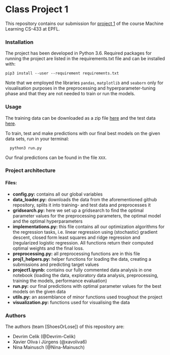 # Class Project 1

This repository contains our submission for [project 1](https://github.com/epfml/ML_course/blob/master/projects/project1/project1_description.pdf) of the course Machine Learning CS-433 at EPFL.


### Installation
The project has been developed in Python 3.6. Required packages for running the project are listed in the requirements.txt file and can be installed with:

```
pip3 install --user --requirement requirements.txt
```

Note that we employed the libraries `pandas`, `matplotlib` and `seaborn` only for visualisation purposes in the preprocessing and hyperparameter-tuning phase and that they are not needed to train or run the models.

### Usage

The training data can be downloaded as a zip file [here](https://github.com/epfml/ML_course/blob/master/projects/project1/data/train.csv.zip?raw=true=)
and the test data [here](https://github.com/epfml/ML_course/blob/master/projects/project1/data/test.csv.zip?raw=true).

To train, test and make predictions with our final best models on the given data sets, run in your terminal:
```
  python3 run.py
``` 

Our final predictions can be found in the file `XXX`.

### Project architecture

#### Files:

- **config.py:** contains all our global variables
- **data_loader.py:** downloads the data from the aforementioned github repository, splits it into training- and test data and preprocesses it
- **gridsearch.py:** here we set up a gridsearch to find the optimal parameter values for the preprocessing parameters, the optimal model and the optimal hyperparameters
- **implementations.py:** this file contains all our optimization algorithms for the regression tasks, i.e. linear regression using (stochastic) gradient descent, closed form least squares and ridge regression and (regularized logistic regression. All functions return their computed optimal weights and the final loss.
- **preprocessing.py:** all preprocessing functions are in this file
- **proj1_helpers.py:** helper functions for loading the data, creating a submissions and predicting target values
- **project1.ipynb:** contains our fully commented data analysis in one notebook (loading the data, exploratory data analysis, preprocessing, training the models, performance evaluation)
- **run.py:** our final predictions with optimal parameter values for the best models on the given data
- **utils.py:** an assemblance of minor functions used troughout the project
- **visualization.py:** functions used for visualising the data


### Authors

The authors (team \[ShoesOrLose]) of this repository are:
- Devrim Celik (@Devrim-Celik)
- Xavier Oliva i Jürgens (@xavoliva6)
- Nina Mainusch (@Nina-Mainusch)

